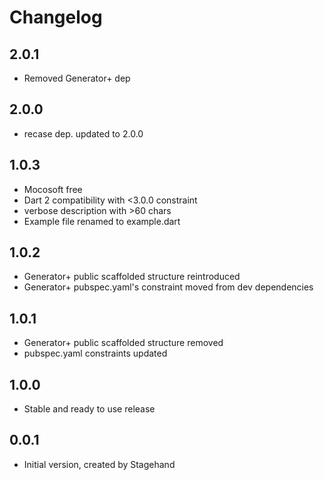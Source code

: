 # Changelog

## 2.0.1

- Removed Generator+ dep

## 2.0.0

- recase dep. updated to 2.0.0

## 1.0.3

- Mocosoft free
- Dart 2 compatibility with <3.0.0 constraint
- verbose description with >60 chars
- Example file renamed to example.dart

## 1.0.2

- Generator+ public scaffolded structure reintroduced
- Generator+ pubspec.yaml's constraint moved from dev dependencies

## 1.0.1

- Generator+ public scaffolded structure removed
- pubspec.yaml constraints updated

## 1.0.0

- Stable and ready to use release

## 0.0.1

- Initial version, created by Stagehand
